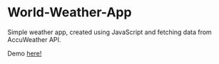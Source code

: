 # World-Weather-App

Simple weather app, created using JavaScript and fetching data from AccuWeather API.

Demo <a href="https://cocky-franklin-5d6af3.netlify.com/"> here!</a>
